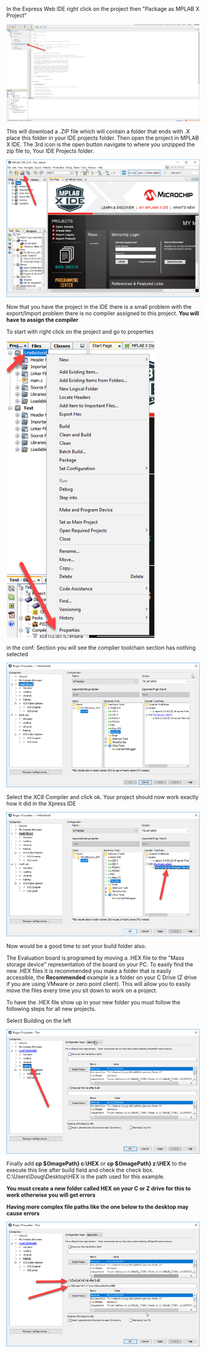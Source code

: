 In the Express Web IDE right click on the project then "Package as MPLAB X Project"

![alt text](https://github.com/RShankar/Intro-to-Microprocessors/blob/master/MPLab%20X%20IDE/21.png "Package as MPLAB X Project")

This will download a .ZIP file which will contain a folder that ends with .X place this folder in your IDE projects folder. Then open the project in MPLAB X IDE. The 3rd icon is the open button navigate to where you unzipped the zip file to, Your IDE Projects folder.

![alt text](https://github.com/RShankar/Intro-to-Microprocessors/blob/master/MPLab%20X%20IDE/22.png "Open")

Now that you have the project in the IDE there is a small problem with the export/Import problem there is no compiler assigned to this project. __You will have to assign the compiler__ 

To start with right click on the project and go to properties 

![alt text](https://github.com/RShankar/Intro-to-Microprocessors/blob/master/MPLab%20X%20IDE/23.png "Property")

in the conf: Section you will see the complier toolchain section has nothing selected

![alt text](https://github.com/RShankar/Intro-to-Microprocessors/blob/master/MPLab%20X%20IDE/24.png "No comp")

Select the XC8 Compiler and click ok. Your project should now work exactly how it did in the Xpress IDE

![alt text](https://github.com/RShankar/Intro-to-Microprocessors/blob/master/MPLab%20X%20IDE/25.png "selected XC8")

Now would be a good time to set your build folder also.

The Evaluation board is programed by moving a .HEX file to the "Mass storage device" representation of the board on your PC. To easily find the new .HEX files it is recommended you make a folder that is easily accessible, the __Recommended__ example is a folder on your C Drive (Z drive if you are using VMware or zero point client). This will allow you to easily move the files every time you sit down to work on a project.

To have the .HEX file show up in your new folder you must follow the following steps for all new projects.

Select Building on the left

![alt text](https://github.com/RShankar/Intro-to-Microprocessors/blob/master/MPLab%20X%20IDE/18.png "Building")

Finally add __cp ${ImagePath} c:\HEX__ or __cp ${ImagePath} z:\HEX__ to the execute this line after build field and check the check box. C:\Users\Doug\Desktop\HEX is the path used for this example.

__You must create a new folder called HEX on your C or Z drive for this to work otherwise you will get errors__

__Having more complex file paths like the one below to the desktop may cause errors__

![alt text](https://github.com/RShankar/Intro-to-Microprocessors/blob/master/MPLab%20X%20IDE/19.png "Add Path")

